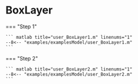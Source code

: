 # BoxLayer

=== "Step 1"

    ``` matlab title="user_BoxLayer1.m" linenums="1"
    --8<-- "examples/examplesModel/user_BoxLayer1.m"
    ```

=== "Step 2"

    ``` matlab title="user_BoxLayer2.m" linenums="1"
    --8<-- "examples/examplesModel/user_BoxLayer2.m"
    ```

